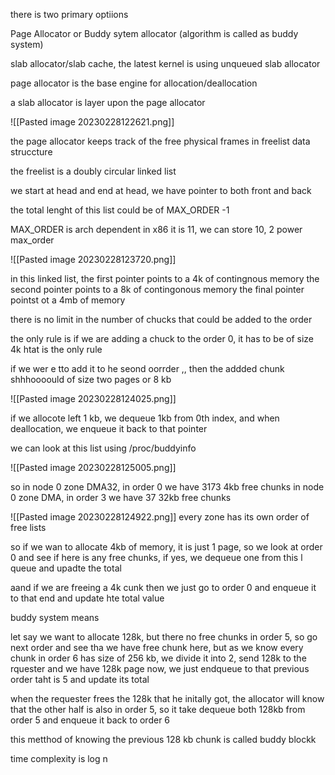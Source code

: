 
there is two primary optiions

Page Allocator or Buddy sytem allocator (algorithm is called as buddy system)

slab allocator/slab cache, the latest kernel is using unqueued slab allocator


page allocator is the base engine for allocation/deallocation

a slab allocator is layer upon the page allocator

![[Pasted image 20230228122621.png]]


the page allocator keeps track of the free physical frames in freelist data struccture

the freelist is a doubly circular linked list

we  start at head and end at head, we have pointer to both front and back

the total lenght of this list could be of MAX_ORDER -1 

MAX_ORDER is arch dependent in x86 it is 11, we can store 10, 2 power max_order 

![[Pasted image 20230228123720.png]]



in this linked list, 
the first pointer points to a 4k of contingnous memory
the second pointer points to a 8k of contingonous memory
the final pointer pointst ot a 4mb of memory

there is no limit in the number of chucks that could be added to the order

the only rule is if we are adding a chuck to the order 0, it has to be of  size  4k  htat   is the only rule

if     we wer e   tto add it to he seond oorrder ,,  then the addded chunk shhhoooould  of size   two pages or 8 kb



![[Pasted image 20230228124025.png]]



if we allocote left 1 kb, we dequeue 1kb from 0th index, and when deallocation, we enqueue it back to that pointer

we can look at this list using /proc/buddyinfo

![[Pasted image 20230228125005.png]]

so in node 0 zone DMA32, in order 0 we have 3173 4kb free chunks
in node 0 zone DMA, in order 3 we have 37 32kb free chunks



![[Pasted image 20230228124922.png]]
every zone has its own order of free lists

so if we wan to allocate 4kb of memory,
 it is just 1 page, so we look at order 0 and see if here is any free chunks, if yes, we dequeue one from this l queue and upadte the total

aand if we are freeing a 4k cunk then we just go to order 0 and enqueue it to   that end and update hte total value


buddy system means

let say we want to allocate 128k, but there no free chunks in order 5, so go next order and see tha we have free chunk here, but as we know every chunk in order 6 has size of 256 kb, we divide it into 2, send 128k to the rquester and we have 128k page now, we just endqueue to that previous order taht is 5 and update its total

when the requester frees the 128k that he initally got, the allocator will know that the other half is also in order 5, so it take dequeue both 128kb from order 5 and enqueue it back to order 6

this metthod of knowing the previous 128 kb chunk is called buddy blockk

time complexity is log n

